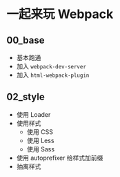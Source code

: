 # 一起来玩 Webpack

## 00_base

- 基本跑通
- 加入 `webpack-dev-server`
- 加入 `html-webpack-plugin`

## 02_style

- 使用 Loader
- 使用样式
    - 使用 CSS
    - 使用 Less
    - 使用 Sass
- 使用 autoprefixer 给样式加前缀
- 抽离样式
